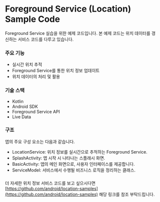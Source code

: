 # Foreground Service (Location) Sample Code

Foreground Service 실습을 위한 예제 코드입니다.
본 예제 코드는 위치 데이터를 갱신하는 서비스 코드를 다루고 있습니다.

### 주요 기능

- 실시간 위치 추적
- Foreground Service를 통한 위치 정보 업데이트
- 위치 데이터의 처리 및 활용

### 기술 스택

- Kotlin
- Android SDK
- Foreground Service API
- Live Data

### 구조

앱의 주요 구성 요소는 다음과 같습니다.

- LocationService: 위치 정보를 실시간으로 추적하는 Foreground Service.
- SplashActivity: 앱 시작 시 나타나는 스플래시 화면.
- BasicActivity: 앱의 메인 화면으로, 사용자 인터페이스를 제공합니다.
- ServiceModel: 서비스에서 수행될 비즈니스 로직을 정리하는 클래스.

###  

더 자세한 위치 정보 서비스 코드를 보고
싶으시다면 [https://github.com/android/location-samples](https://github.com/android/location-samples) 해당
링크를 참조 부탁드립니다.

